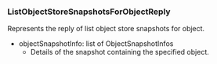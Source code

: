 ### ListObjectStoreSnapshotsForObjectReply
Represents the reply of list object store snapshots for object.

- objectSnapshotInfo: list of ObjectSnapshotInfos
  - Details of the snapshot containing the specified object.
